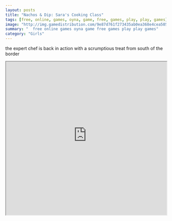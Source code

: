 ```yaml
---
layout: posts
title: "Nachos & Dip: Sara's Cooking Class"
tags: [free, online, games, oyna, game, free, games, play, play, games]
image: "http://img.gamedistribution.com/9e87d761f273435ab0ea368e4cea505f.jpg"
summary: "  free online games oyna game free games play play games"
category: "Girls"
---
```


the expert chef is back in action with a scrumptious treat from south of the border

<iframe width="100%" height="480px;" src="http://flash.gamedistribution.com?game=9e87d761f273435ab0ea368e4cea505f"></iframe>